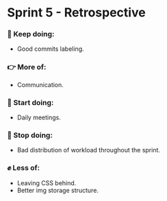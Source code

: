 # Sprint 5 - Retrospective 

### :muscle: Keep doing: 

- Good commits labeling. 

### :point_right: More of: 

- Communication.

### :pray: Start doing: 

- Daily meetings.

### :raised_back_of_hand: Stop doing: 

- Bad distribution of workload throughout the sprint.

### :fist_raised: Less of: 

- Leaving CSS behind. 
- Better img storage structure.
